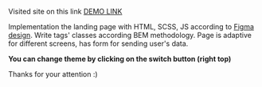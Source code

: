 Visited site on this link [DEMO LINK](https://amahalias.github.io/air_landing/)

Implementation the landing page with HTML, SCSS, JS according to [Figma design](https://www.figma.com/file/7qwsWggv9BAxMi2VPhBuPr/Air-(formerly-Dia)?node-id=9138%3A35).
Write tags' classes according BEM methodology. Page is adaptive for different screens, has form for sending user's data.

**You can change theme by clicking on the switch button (right top)**

Thanks for your attention :)
